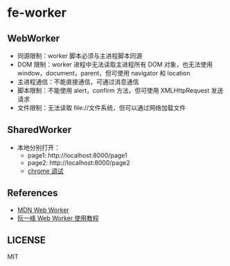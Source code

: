 # fe-worker

## WebWorker

- 同源限制：worker 脚本必须与主进程脚本同源
- DOM 限制：worker 进程中无法读取主进程所有 DOM 对象，也无法使用 window，document，parent，但可使用 navigator 和 location
- 主进程通信：不能直接通信，可通过消息通信
- 脚本限制：不能使用 alert，confirm 方法，但可使用 XMLHttpRequest 发送请求
- 文件限制：无法读取 file://文件系统，但可以通过网络加载文件

## SharedWorker

- 本地分别打开：
  - page1: http://localhost:8000/page1
  - page2: http://localhost:8000/page2
  - [chrome 调试](chrome://inspect/#workers)

## References

- [MDN Web Worker](https://developer.mozilla.org/zh-CN/docs/Web/API/Web_Workers_API/Using_web_workers)
- [阮一峰 Web Worker 使用教程](https://www.ruanyifeng.com/blog/2018/07/web-worker.html)

## LICENSE

MIT
